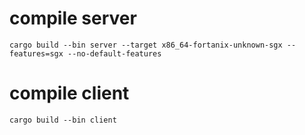 
# compile server
`cargo build --bin server --target x86_64-fortanix-unknown-sgx --features=sgx --no-default-features`

# compile client
`cargo build --bin client`